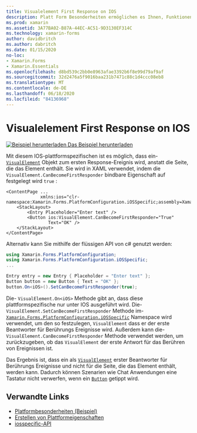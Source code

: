 ```yaml
---
title: Visualelement First Response on IOS
description: Platt Form Besonderheiten ermöglichen es Ihnen, Funktionen zu nutzen, die nur auf einer bestimmten Plattform verfügbar sind, ohne dass benutzerdefinierte Renderer oder Effekte implementiert werden. In diesem Artikel wird erläutert, wie Sie die plattformspezifische IOS-Anwendung nutzen können, mit der ein visualelement-Objekt zum ersten Antwort Ereignis wird.
ms.prod: xamarin
ms.assetid: 3A77BA02-B87A-44EC-AC51-9D3130EF314C
ms.technology: xamarin-forms
author: davidbritch
ms.author: dabritch
ms.date: 01/15/2020
no-loc:
- Xamarin.Forms
- Xamarin.Essentials
ms.openlocfilehash: d8bd539c2bb0e8963afae3392b6f8e99d79af9af
ms.sourcegitcommit: 32d2476a5f9016baa231b7471c88c1d4ccc08eb8
ms.translationtype: MT
ms.contentlocale: de-DE
ms.lasthandoff: 06/18/2020
ms.locfileid: "84136968"
---
```

# <a name="visualelement-first-responder-on-ios"></a>Visualelement First Response on IOS

[![Beispiel herunterladen](~/media/shared/download.png) Das Beispiel herunterladen](https://docs.microsoft.com/samples/xamarin/xamarin-forms-samples/userinterface-platformspecifics)

Mit diesem IOS-plattformspezifischen ist es möglich, dass ein- [`VisualElement`](xref:Xamarin.Forms.VisualElement) Objekt zum ersten Response-Ereignis wird, anstatt die Seite, die das Element enthält. Sie wird in XAML verwendet, indem die `VisualElement.CanBecomeFirstResponder` bindbare Eigenschaft auf festgelegt wird `true` :

```xaml
<ContentPage ...
             xmlns:ios="clr-namespace:Xamarin.Forms.PlatformConfiguration.iOSSpecific;assembly=Xamarin.Forms.Core">
    <StackLayout>
        <Entry Placeholder="Enter text" />
        <Button ios:VisualElement.CanBecomeFirstResponder="True"
                Text="OK" />
    </StackLayout>
</ContentPage>
```

Alternativ kann Sie mithilfe der flüssigen API von c# genutzt werden:

```csharp
using Xamarin.Forms.PlatformConfiguration;
using Xamarin.Forms.PlatformConfiguration.iOSSpecific;
...

Entry entry = new Entry { Placeholder = "Enter text" };
Button button = new Button { Text = "OK" };
button.On<iOS>().SetCanBecomeFirstResponder(true);
```

Die- `VisualElement.On<iOS>` Methode gibt an, dass diese plattformspezifische nur unter IOS ausgeführt wird. Die- `VisualElement.SetCanBecomeFirstResponder` Methode im- [`Xamarin.Forms.PlatformConfiguration.iOSSpecific`](xref:Xamarin.Forms.PlatformConfiguration.iOSSpecific) Namespace wird verwendet, um den so festzulegen, `VisualElement` dass er der erste Beantworter für Berührungs Ereignisse wird. Außerdem kann die- `VisualElement.CanBecomeFirstResponder` Methode verwendet werden, um zurückzugeben, ob das `VisualElement` der erste Antwort für das Berühren von Ereignissen ist.

Das Ergebnis ist, dass ein als [`VisualElement`](xref:Xamarin.Forms.VisualElement) erster Beantworter für Berührungs Ereignisse und nicht für die Seite, die das Element enthält, werden kann. Dadurch können Szenarien wie Chat Anwendungen eine Tastatur nicht verwerfen, wenn ein [`Button`](xref:Xamarin.Forms.Button) getippt wird.

## <a name="related-links"></a>Verwandte Links

- [Platformbesonderheiten (Beispiel)](https://docs.microsoft.com/samples/xamarin/xamarin-forms-samples/userinterface-platformspecifics)
- [Erstellen von Plattformeigenschaften](~/xamarin-forms/platform/platform-specifics/index.md#creating-platform-specifics)
- [iosspecific-API](xref:Xamarin.Forms.PlatformConfiguration.iOSSpecific)
